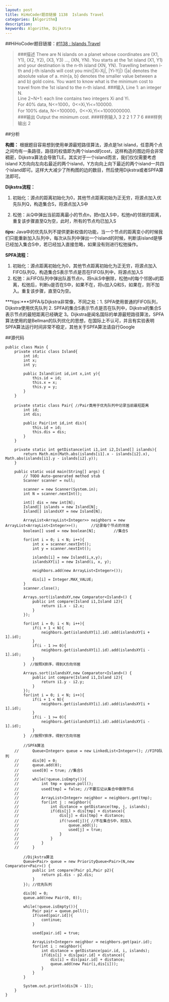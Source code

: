```yaml
---
layout: post
title: HiHoCoder题目链接 1138  Islands Travel
categories: [Algorithm]
description: 
keywords: Algorithm, Dijkstra
---
```


##HiHoCoder题目链接：[#1138 : Islands Travel](http://hihocoder.com/problemset/problem/1138?sid=630063)

>###描述
There are N islands on a planet whose coordinates are (X1, Y1), (X2, Y2), (X3, Y3) ..., (XN, YN). You starts at the 1st island (X1, Y1) and your destination is the n-th island (XN, YN). Travelling between i-th and j-th islands will cost you min{|Xi-Xj|, |Yi-Yj|} (|a| denotes the absolute value of a. min{a, b} denotes the smaller value between a and b) gold coins. You want to know what is the minimum cost to travel from the 1st island to the n-th island.
>###输入
Line 1: an integer N.</br>
Line 2~N+1: each line contains two integers Xi and Yi.</br>
For 40% data, N<=1000，0<=Xi,Yi<=100000.</br>
For 100% data, N<=100000，0<=Xi,Yi<=1000000000.</br>
>###输出
Output the minimum cost.
>###样例输入
    3
    2 2
    1 7
    7 6
>###样例输出
    2
    
##分析

**构图：**
根据题目容易想到使用单源最短路径算法，源点是1st island，任意两个点之间均有一条路径，路径的权值即为两个island的cost，这样构造的图边将会非常稠密，Dijkstra算法会导致TLE。其实对于一个island而言，我们仅仅需要考虑island X方向向左向右最近的两个island，Y方向向上向下最近的两个island一共四个island即可。这样大大减少了所构图的边的数目，然后使用Dijkstra或者SPFA算法即可。

**Dijkstra流程：**
1. 初始化：源点的距离初始化为0，其他节点距离初始为正无穷，将源点加入优先队列Q，构造集合S，将源点加入S中

2. 松弛：从Q中弹出当前距离最小的节点n，把n加入S中，松弛n的邻居的距离，重复该步骤直至Q为空，此时，所有的节点均已加入S

***tips:*** Java中的优先队列不提供更新权值的功能，当一个节点的距离变小的时候我们只能重新加入队列中，每次从队列中弹出一个island的时候，判断该island是够已经加入集合S中，若已经加入直接忽略，如果没有则进行松弛操作。

**SPFA流程：**
1. 初始化：源点距离初始化为0，其他节点距离初始化为正无穷，将源点加入FIFO队列Q，构造集合S表示节点是否在FIFO队列中，将源点加入S
2. 松弛：从FIFO队列中弹出队首节点n，将n从S中删除，松弛n的每个邻居u的距离，松弛后，判断u是否在S中，如果不在，将u加入Q和S，如果在，则不加入。重复该步骤，直至Q为空。

***tips:***SPFA与Dijkstra非常像，不同之处：1. SPFA使用普通的FIFO队列，Dijkstra使用优先队列 2. SPFA的集合S表示节点是否在队列中，Dijkstra的集合S表示节点的最短距离已经确定 3。Dijkstra是闻名国际的单源最短路径算法，SPFA算法使用的是Bellman的队列优化的思想，在国际上不认可，并且有实验表明SPFA算法运行时间非常不稳定，其他关于SPFA算法请自行Google

##源代码

```
public class Main {
	private static class Island{
		int id;
		int x;
		int y;
		
		public Island(int id,int x,int y){
			this.id = id;
			this.x = x;
			this.y = y;
		}
	}
	
	private static class Pair{ //Pair类用于优先队列中记录当前最短距离
		int id;
		int dis;
		
		public Pair(int id,int dis){
			this.id = id;
			this.dis = dis;
		}
	}
	
	private static int getDistance(int i1,int i2,Island[] islands){
		return Math.min(Math.abs(islands[i1].x - islands[i2].x), Math.abs(islands[i1].y - islands[i2].y));
	}

	public static void main(String[] args) {
		// TODO Auto-generated method stub
		Scanner scanner = null;

		scanner = new Scanner(System.in);
		int N = scanner.nextInt();

		int[] dis = new int[N];
		Island[] islands = new Island[N];
		Island[] islandsXY = new Island[N];
		
		ArrayList<ArrayList<Integer>> neighbors = new ArrayList<ArrayList<Integer>>();		//记录每个节点的邻居
		boolean[] used = new boolean[N];        //集合S
		
		for(int i = 0; i < N; i++){
			int x = scanner.nextInt();
			int y = scanner.nextInt();
			
			islands[i] = new Island(i,x,y);
			islandsXY[i] = new Island(i, x, y);
			
			neighbors.add(new ArrayList<Integer>());
			
			dis[i] = Integer.MAX_VALUE;
		}		
		scanner.close();
		
		Arrays.sort(islandsXY,new Comparator<Island>() {
			public int compare(Island i1,Island i2){
				return i1.x - i2.x;
			}
		}); 
		
		for(int i = 0; i < N; i++){
			if(i + 1 < N){
				neighbors.get(islandsXY[i].id).add(islandsXY[i + 1].id);
			}
			if(i - 1 >= 0){
				neighbors.get(islandsXY[i].id).add(islandsXY[i - 1].id);
			}
		}  //按照X排序，得到X方向邻居
		
		Arrays.sort(islandsXY,new Comparator<Island>() {
			public int compare(Island i1,Island i2){
				return i1.y - i2.y;
			}
		});
		for(int i = 0; i < N; i++){
			if(i + 1 < N){
				neighbors.get(islandsXY[i].id).add(islandsXY[i + 1].id);
			}
			if(i - 1 >= 0){
				neighbors.get(islandsXY[i].id).add(islandsXY[i - 1].id);
			}
		}  //按照Y排序，得到Y方向邻居
		
		//SPFA算法
	//		Queue<Integer> queue = new LinkedList<Integer>(); //FIFO队列
	//		dis[0] = 0;
	//		queue.add(0);
	//		used[0] = true; //集合S
	//		
	//		while(!queue.isEmpty()){
	//			int tmp = queue.poll();			
	//			used[tmp] = false; //不要忘记从集合中删除节点
	//			
	//			ArrayList<Integer> neighbor = neighbors.get(tmp);
	//			for(int j : neighbor){
	//				int distance = getDistance(tmp, j, islands);
	//				if(dis[j] > dis[tmp] + distance){
	//					dis[j] = dis[tmp] + distance;
	//					if(!used[j]){ //不在集合S中，则加入
	//						queue.add(j);
	//						used[j] = true;
	//					}
	//				}
	//			}
	//		}
		
		//Dijkstra算法
		Queue<Pair> queue = new PriorityQueue<Pair>(N,new Comparator<Pair>() {
			public int compare(Pair p1,Pair p2){
				return p1.dis - p2.dis;
			}
		}); //优先队列
		
		dis[0] = 0;
		queue.add(new Pair(0, 0));
		
		while(!queue.isEmpty()){
			Pair pair = queue.poll();
			if(used[pair.id]){
				continue;
			}
			
			used[pair.id] = true;
			
			ArrayList<Integer> neighbor = neighbors.get(pair.id);
			for(int i : neighbor){
				int distance = getDistance(pair.id, i, islands);
				if(dis[i] > dis[pair.id] + distance){
					dis[i] = dis[pair.id] + distance;
					queue.add(new Pair(i,dis[i]));
				}
			}
		}		
		
		System.out.println(dis[N - 1]);		
	}
}
```


